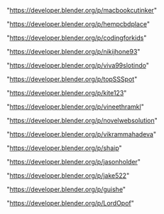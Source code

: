 "https://developer.blender.org/p/macbookcutinker"

"https://developer.blender.org/p/hempcbdplace"

"https://developer.blender.org/p/codingforkids"

"https://developer.blender.org/p/nikijhone93"

"https://developer.blender.org/p/viva99slotindo"

"https://developer.blender.org/p/topSSSpot"

"https://developer.blender.org/p/kite123"

"https://developer.blender.org/p/vineethramkl"

"https://developer.blender.org/p/novelwebsolution"

"https://developer.blender.org/p/vikrammahadeva"

"https://developer.blender.org/p/shaip"

"https://developer.blender.org/p/jasonholder"

"https://developer.blender.org/p/jake522"

"https://developer.blender.org/p/guishe"

"https://developer.blender.org/p/LordOpof"

 

